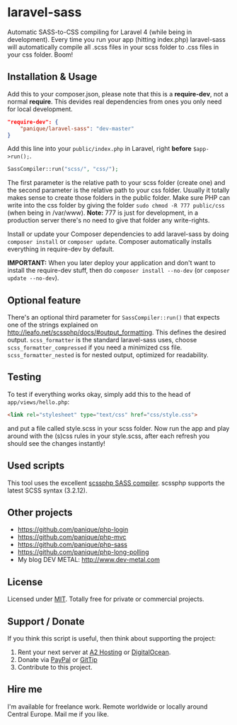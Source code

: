 laravel-sass
============

Automatic SASS-to-CSS compiling for Laravel 4 (while being in development). Every time you run your app
(hitting index.php) laravel-sass will automatically compile all .scss files in your scss folder to .css files in
your css folder. Boom!

## Installation & Usage

Add this to your composer.json, please note that this is a **require-dev**, not a normal **require**. This devides
real dependencies from ones you only need for local development.

```json
"require-dev": {
    "panique/laravel-sass": "dev-master"
}
```

Add this line into your `public/index.php` in Laravel, right **before** `$app->run();`.

```php
SassCompiler::run("scss/", "css/");
```

The first parameter is the relative path to your scss folder (create one) and the second parameter is the relative
path to your css folder. Usually it totally makes sense to create those folders in the public folder.
Make sure PHP can write into the css folder by giving the folder
`sudo chmod -R 777 public/css` (when being in /var/www).
**Note:** 777 is just for development, in a production server there's no need to give that folder any write-rights.

Install or update your Composer dependencies to add laravel-sass by doing `composer install` or `composer update`.
Composer automatically installs everything in require-dev by default.

**IMPORTANT:** When you later deploy your application and don't want to install the require-dev stuff, then do
`composer install --no-dev` (or `composer update --no-dev`).

## Optional feature

There's an optional third parameter for `SassCompiler::run()` that expects one of the strings explained on
http://leafo.net/scssphp/docs/#output_formatting. This defines the desired output. `scss_formatter` is the standard
laravel-sass uses, choose `scss_formatter_compressed` if you need a minimized css file. `scss_formatter_nested` is
for nested output, optimized for readability.

## Testing

To test if everything works okay, simply add this to the head of `app/views/hello.php`:

```html
<link rel="stylesheet" type="text/css" href="css/style.css">
```

and put a file called style.scss in your scss folder. Now run the app and play around with the (s)css rules in your
style.scss, after each refresh you should see the changes instantly!

## Used scripts

This tool uses the excellent [scssphp SASS compiler](http://leafo.net/scssphp/).
scssphp supports the latest SCSS syntax (3.2.12).

## Other projects

- https://github.com/panique/php-login
- https://github.com/panique/php-mvc
- https://github.com/panique/php-sass
- https://github.com/panique/php-long-polling
- My blog DEV METAL: http://www.dev-metal.com

## License

Licensed under [MIT](http://www.opensource.org/licenses/mit-license.php). Totally free for private or commercial projects.

## Support / Donate

If you think this script is useful, then think about supporting the project:

1. Rent your next server at [A2 Hosting](http://www.a2hosting.com/4471.html) or [DigitalOcean](https://www.digitalocean.com/?refcode=40d978532a20).
2. Donate via [PayPal](https://www.paypal.com/cgi-bin/webscr?cmd=_s-xclick&hosted_button_id=P5YLUK4MW3LDG)
   or [GitTip](https://www.gittip.com/Panique/)
3. Contribute to this project.

## Hire me

I'm available for freelance work. Remote worldwide or locally around Central Europe. Mail me if you like.